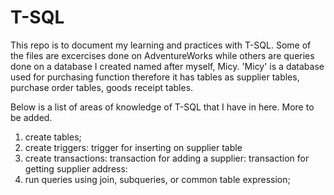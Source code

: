 # T-SQL
This repo is to document my learning and practices with T-SQL. Some of the files are excercises done on AdventureWorks while others are queries done on a database I created named after myself, Micy. 'Micy' is a database used for purchasing function therefore it has tables as supplier tables, purchase order tables, goods receipt tables.

Below is a list of areas of knowledge of T-SQL that I have in here. More to be added. 
  1. create tables;
  2. create triggers:
          trigger for inserting on supplier table
  3. create transactions: 
          transaction for adding a supplier:
          transaction for getting supplier address:
  4. run queries using join, subqueries, or common table expression;
  
